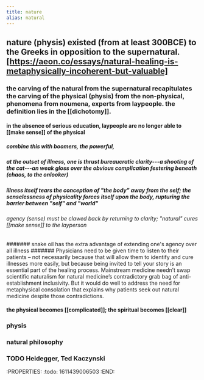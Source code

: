 ```yaml
---
title: nature
alias: natural
---
```


## nature (physis) existed (from at least 300BCE) to the Greeks in opposition to the supernatural. [https://aeon.co/essays/natural-healing-is-metaphysically-incoherent-but-valuable]
### the carving of the natural from the supernatural recapitulates the carving of the physical (physis) from the non-physical, phenomena from noumena, experts from laypeople. the definition lies in the [[dichotomy]].
#### in the absence of serious education, laypeople are no longer able to [[make sense]] of the physical
##### combine this with boomers, the powerful,
##### at the outset of illness, one is thrust bureaucratic clarity---a shooting of the cat---an weak gloss over the obvious complication festering beneath (chaos, to the onlooker)
##### illness itself tears the conception of "the body" away from the self; the *senselessness* of physicality forces itself upon the body, rupturing the barrier between "self" and "world"
###### agency (sense) must be clawed back by returning to clarity; "natural" cures [[make sense]] to the layperson
####### snake oil has the extra advantage of extending one's agency over all illness
####### Physicians need to be given time to listen to their patients – not necessarily because that will allow them to identify and cure illnesses more easily, but because being invited to tell your story is an essential part of the healing process. Mainstream medicine needn’t swap scientific naturalism for natural medicine’s contradictory grab bag of anti-establishment inclusivity. But it would do well to address the need for metaphysical consolation that explains why patients seek out natural medicine despite those contradictions.
#### the physical becomes [[complicated]]; the spiritual becomes [[clear]]
### physis
### natural philosophy
### TODO Heidegger, Ted Kaczynski
:PROPERTIES:
:todo: 1611439006503
:END:
